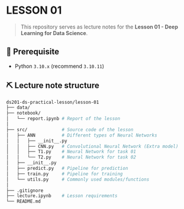 # LESSON 01

> This repository serves as lecture notes for the **Lesson 01 - Deep Learning for Data Science**.

## 🔬 Prerequisite
- Python `3.10.x` (recommend `3.10.11`)

## ⛏️ Lecture note structure
```bash
ds201-ds-practical-lesson/lesson-01
├── data/
├── notebook/
│   └── report.ipynb # Report of the lesson
│
├── src/             # Source code of the lesson
│   ├── ANN          # Different types of Neural Networks
│   │   ├── __init__.py
│   │   ├── CNN.py   # Convolutional Neural Network (Extra model)
│   │   ├── T1.py    # Neural Network for task 01
│   │   └── T2.py    # Neural Network for task 02
│   ├── __init__.py
│   ├── predict.py   # Pipeline for prediction
│   ├── train.py     # Pipeline for training
│   └── utils.py     # Commonly used modules/functions
│
├── .gitignore
├── lecture.ipynb    # Lesson requirements
└── README.md
```